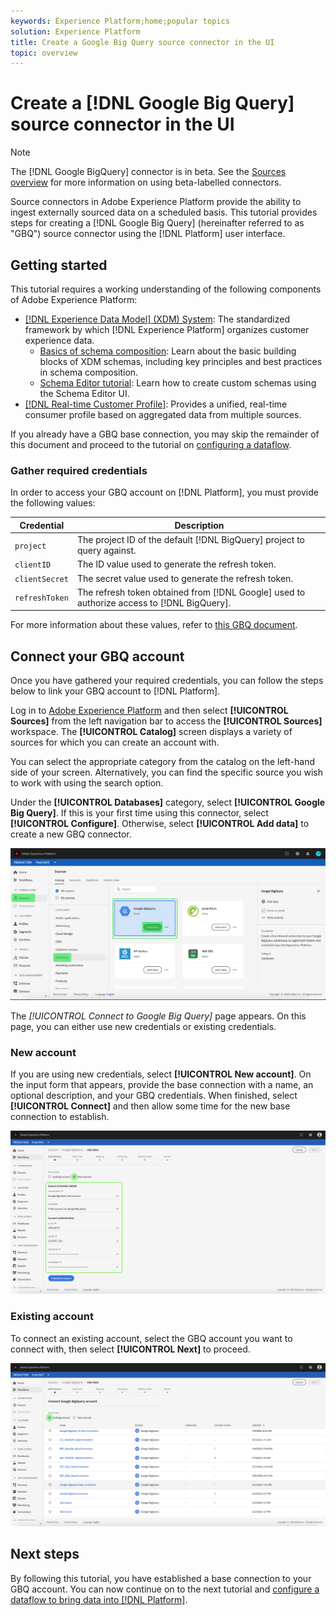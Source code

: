 ```yaml
---
keywords: Experience Platform;home;popular topics
solution: Experience Platform
title: Create a Google Big Query source connector in the UI
topic: overview
---
```


# Create a [!DNL Google Big Query] source connector in the UI

>[!NOTE]
> The [!DNL Google BigQuery] connector is in beta. See the [Sources overview](../../../../home.md#terms-and-conditions) for more information on using beta-labelled connectors.

Source connectors in Adobe Experience Platform provide the ability to ingest externally sourced data on a scheduled basis. This tutorial provides steps for creating a [!DNL Google Big Query] (hereinafter referred to as "GBQ") source connector using the [!DNL Platform] user interface.

## Getting started

This tutorial requires a working understanding of the following components of Adobe Experience Platform:

*   [[!DNL Experience Data Model] (XDM) System](../../../../../xdm/home.md): The standardized framework by which [!DNL Experience Platform] organizes customer experience data.
    *   [Basics of schema composition](../../../../../xdm/schema/composition.md): Learn about the basic building blocks of XDM schemas, including key principles and best practices in schema composition.
    *   [Schema Editor tutorial](../../../../../xdm/tutorials/create-schema-ui.md): Learn how to create custom schemas using the Schema Editor UI.
*   [[!DNL Real-time Customer Profile]](../../../../../profile/home.md): Provides a unified, real-time consumer profile based on aggregated data from multiple sources.

If you already have a GBQ base connection, you may skip the remainder of this document and proceed to the tutorial on [configuring a dataflow](../../dataflow/databases.md).

### Gather required credentials

In order to access your GBQ account on [!DNL Platform], you must provide the following values:

| Credential | Description |
| ---------- | ----------- |
| `project` | The project ID of the default [!DNL BigQuery] project to query against. |
| `clientID` | The ID value used to generate the refresh token. |
| `clientSecret` | The secret value used to generate the refresh token. |
| `refreshToken` | The refresh token obtained from [!DNL Google] used to authorize access to [!DNL BigQuery]. |

For more information about these values, refer to [this GBQ document](https://cloud.google.com/storage/docs/json_api/v1/how-tos/authorizing).

## Connect your GBQ account

Once you have gathered your required credentials, you can follow the steps below  to link your GBQ account to [!DNL Platform].

Log in to [Adobe Experience Platform](https://platform.adobe.com) and then select **[!UICONTROL Sources]** from the left navigation bar to access the **[!UICONTROL Sources]** workspace. The **[!UICONTROL Catalog]** screen displays a variety of sources for which you can create an account with.

You can select the appropriate category from the catalog on the left-hand side of your screen. Alternatively, you can find the specific source you wish to work with using the search option.

Under the **[!UICONTROL Databases]** category, select **[!UICONTROL Google Big Query]**. If this is your first time using this connector, select **[!UICONTROL Configure]**. Otherwise, select **[!UICONTROL Add data]** to create a new GBQ connector. 

![](../../../../images/tutorials/create/google-big-query/catalog.png)

The *[!UICONTROL Connect to Google Big Query]* page appears. On this page, you can either use new credentials or existing credentials.

### New account

If you are using new credentials, select **[!UICONTROL New account]**. On the input form that appears, provide the base connection with a name, an optional description, and your GBQ credentials. When finished, select **[!UICONTROL Connect]** and then allow some time for the new base connection to establish.

![](../../../../images/tutorials/create/google-big-query/new.png)

### Existing account

To connect an existing account, select the GBQ account you want to connect with, then select **[!UICONTROL Next]** to proceed.

![](../../../../images/tutorials/create/google-big-query/existing.png)

## Next steps

By following this tutorial, you have established a base connection to your GBQ account. You can now continue on to the next tutorial and [configure a dataflow to bring data into [!DNL Platform]](../../dataflow/databases.md).